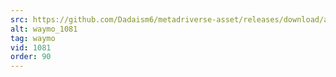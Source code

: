 ```yaml
---
src: https://github.com/Dadaism6/metadriverse-asset/releases/download/assetsv1.0.3/waymo_1081.mp4
alt: waymo_1081
tag: waymo
vid: 1081
order: 90
---
```

